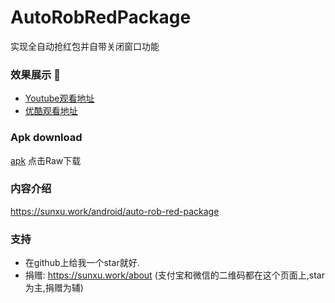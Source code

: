 # AutoRobRedPackage
实现全自动抢红包并自带关闭窗口功能

### 效果展示 :link:

- [Youtube观看地址](https://www.youtube.com/watch?v=OvmtSiPuC5I)
- [优酷观看地址](http://v.youku.com/v_show/id_XMTQ0NTc0MTM0MA==.html)

### Apk download

[apk](/apk/app-debug.apk) 点击Raw下载

### 内容介绍

<https://sunxu.work/android/auto-rob-red-package>

### 支持

- 在github上给我一个star就好.
- 捐赠: https://sunxu.work/about (支付宝和微信的二维码都在这个页面上,star为主,捐赠为辅)
